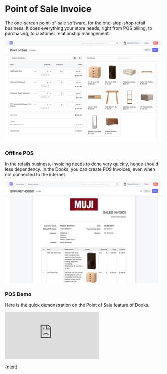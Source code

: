 <!-- add-breadcrumbs -->
# Point of Sale Invoice

The one-screen point-of-sale software, for the one-stop-shop retail business. It does everything your store needs, right from POS billing,
to purchasing, to customer relationship management.

<img class="screenshot" alt="POS Invoice" src="./assets/retail-hero.jpg">

### Offline POS

In the retails business, invoicing needs to done very quickly, hence should less dependency. In the Dooks, you can create POS Invoices, even when not connected to the internet.

<img class="screenshot" alt="POS Invoice" src="./assets/invoice.jpg">

### POS Demo

Here is the quick demonstration on the Point of Sale feature of Dooks.

<div class="embed-container">
    <iframe src="https://www.youtube.com/embed/4WkelWkbP_c" frameborder="0" allow="autoplay; encrypted-media" allowfullscreen></iframe>
</div>

{next}
